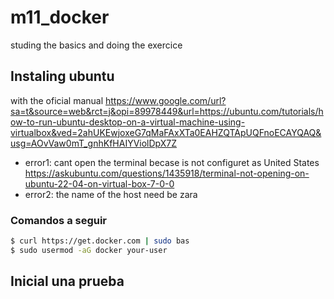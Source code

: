 # m11_docker
studing the basics and doing the exercice
## Instaling ubuntu
with the oficial manual https://www.google.com/url?sa=t&source=web&rct=j&opi=89978449&url=https://ubuntu.com/tutorials/how-to-run-ubuntu-desktop-on-a-virtual-machine-using-virtualbox&ved=2ahUKEwjoxeG7qMaFAxXTa0EAHZQTApUQFnoECAYQAQ&usg=AOvVaw0mT_gnhKfHAIYViolDpX7Z

- error1: cant open the terminal becase is not configuret as United States
https://askubuntu.com/questions/1435918/terminal-not-opening-on-ubuntu-22-04-on-virtual-box-7-0-0
- error2: the name of the host need be zara

### Comandos a seguir
```bash
$ curl https://get.docker.com | sudo bas
$ sudo usermod -aG docker your-user
```
## Inicial una prueba
